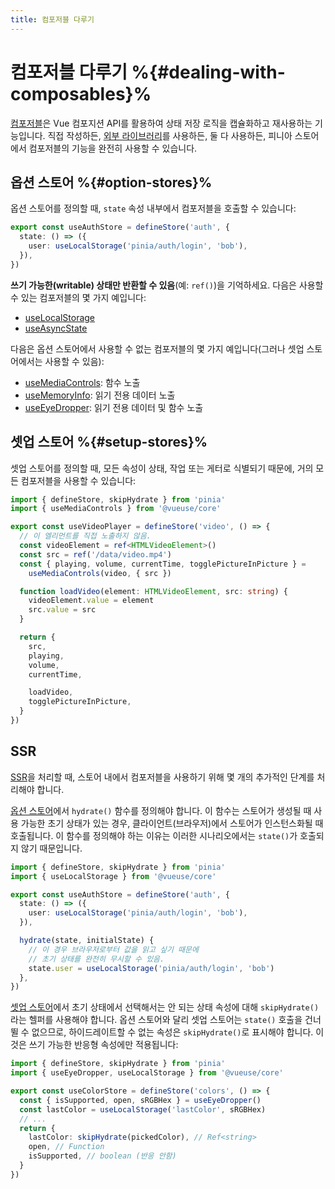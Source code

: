 ```yaml
---
title: 컴포저블 다루기
---
```


# 컴포저블 다루기 %{#dealing-with-composables}%

[컴포저블](https://vuejs.kr/guide/reusability/composables.html#composables)은 Vue 컴포지션 API를 활용하여 상태 저장 로직을 캡슐화하고 재사용하는 기능입니다.
직접 작성하든, [외부 라이브러리](https://vueuse.org/)를 사용하든, 둘 다 사용하든, 피니아 스토어에서 컴포저블의 기능을 완전히 사용할 수 있습니다.

## 옵션 스토어 %{#option-stores}%

옵션 스토어를 정의할 때,
`state` 속성 내부에서 컴포저블을 호출할 수 있습니다:

```ts
export const useAuthStore = defineStore('auth', {
  state: () => ({
    user: useLocalStorage('pinia/auth/login', 'bob'),
  }),
})
```

**쓰기 가능한(writable) 상태만 반환할 수 있음**(예: `ref()`)을 기억하세요.
다음은 사용할 수 있는 컴포저블의 몇 가지 예입니다:

- [useLocalStorage](https://vueuse.org/core/useLocalStorage/)
- [useAsyncState](https://vueuse.org/core/useAsyncState/)

다음은 옵션 스토어에서 사용할 수 없는 컴포저블의 몇 가지 예입니다(그러나 셋업 스토어에서는 사용할 수 있음):

- [useMediaControls](https://vueuse.org/core/useMediaControls/): 함수 노출
- [useMemoryInfo](https://vueuse.org/core/useMemory/): 읽기 전용 데이터 노출
- [useEyeDropper](https://vueuse.org/core/useEyeDropper/): 읽기 전용 데이터 및 함수 노출

## 셋업 스토어 %{#setup-stores}%

셋업 스토어를 정의할 때,
모든 속성이 상태, 작업 또는 게터로 식별되기 때문에,
거의 모든 컴포저블을 사용할 수 있습니다:

```ts
import { defineStore, skipHydrate } from 'pinia'
import { useMediaControls } from '@vueuse/core'

export const useVideoPlayer = defineStore('video', () => {
  // 이 엘리먼트를 직접 노출하지 않음.
  const videoElement = ref<HTMLVideoElement>()
  const src = ref('/data/video.mp4')
  const { playing, volume, currentTime, togglePictureInPicture } =
    useMediaControls(video, { src })

  function loadVideo(element: HTMLVideoElement, src: string) {
    videoElement.value = element
    src.value = src
  }

  return {
    src,
    playing,
    volume,
    currentTime,

    loadVideo,
    togglePictureInPicture,
  }
})
```

## SSR

[SSR](/guide/ssr/index.md)을 처리할 때, 스토어 내에서 컴포저블을 사용하기 위해 몇 개의 추가적인 단계를 처리해야 합니다.

[옵션 스토어](#option-stores)에서 `hydrate()` 함수를 정의해야 합니다.
이 함수는 스토어가 생성될 때 사용 가능한 초기 상태가 있는 경우,
클라이언트(브라우저)에서 스토어가 인스턴스화될 때 호출됩니다.
이 함수를 정의해야 하는 이유는 이러한 시나리오에서는 `state()`가 호출되지 않기 때문입니다.

```ts
import { defineStore, skipHydrate } from 'pinia'
import { useLocalStorage } from '@vueuse/core'

export const useAuthStore = defineStore('auth', {
  state: () => ({
    user: useLocalStorage('pinia/auth/login', 'bob'),
  }),

  hydrate(state, initialState) {
    // 이 경우 브라우저로부터 값을 읽고 싶기 때문에
    // 초기 상태를 완전히 무시할 수 있음.
    state.user = useLocalStorage('pinia/auth/login', 'bob')
  },
})
```

[셋업 스토어](#setup-stores)에서 초기 상태에서 선택해서는 안 되는 상태 속성에 대해 `skipHydrate()`라는 헬퍼를 사용해야 합니다.
옵션 스토어와 달리 셋업 스토어는 `state()` 호출을 건너뛸 수 없으므로,
하이드레이트할 수 없는 속성은 `skipHydrate()`로 표시해야 합니다.
이것은 쓰기 가능한 반응형 속성에만 적용됩니다:

```ts
import { defineStore, skipHydrate } from 'pinia'
import { useEyeDropper, useLocalStorage } from '@vueuse/core'

export const useColorStore = defineStore('colors', () => {
  const { isSupported, open, sRGBHex } = useEyeDropper()
  const lastColor = useLocalStorage('lastColor', sRGBHex)
  // ...
  return {
    lastColor: skipHydrate(pickedColor), // Ref<string>
    open, // Function
    isSupported, // boolean (반응 안함)
  }
})
```